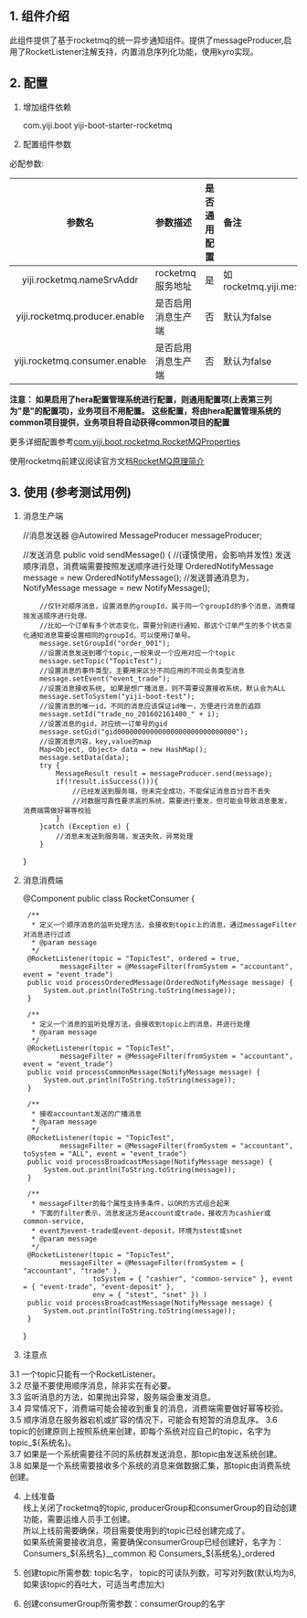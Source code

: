 ## 1. 组件介绍

此组件提供了基于rocketmq的统一异步通知组件。提供了messageProducer,启用了RocketListener注解支持，内置消息序列化功能，使用kyro实现。

## 2. 配置

1) 增加组件依赖

    <dependency>
       <groupId>com.yiji.boot</groupId>
       <artifactId>yiji-boot-starter-rocketmq</artifactId>
    </dependency>

2) 配置组件参数    

必配参数: 

|参数名|参数描述|是否通用配置|备注|
|:---:|:------|:-----|:-----|
|yiji.rocketmq.nameSrvAddr| rocketmq服务地址|是|如rocketmq.yiji.me:9876|
|yiji.rocketmq.producer.enable| 是否启用消息生产端|否|默认为false|
|yiji.rocketmq.consumer.enable| 是否启用消息生产端|否|默认为false|

**注意： 如果启用了hera配置管理系统进行配置，则通用配置项(上表第三列为"是"的配置项)，业务项目不用配置。**
**这些配置，将由hera配置管理系统的common项目提供，业务项目将自动获得common项目的配置**

更多详细配置参考[com.yiji.boot.rocketmq.RocketMQProperties](src/main/java/com/yiji/boot/rocketmq/RocketMQProperties.java)    

使用rocketmq前建议阅读官方文档[RocketMQ原理简介](http://gitlab.yiji/yanglie/rocketmq/blob/master/docs/RocketMQ_%E5%8E%9F%E7%90%86%E7%AE%80%E4%BB%8B.pdf)


## 3. 使用 (参考测试用例)
         
1) 消息生产端
     
     //消息发送器
     @Autowired
     MessageProducer messageProducer;
    
     //发送消息 
     public void sendMessage() { 
           //(谨慎使用，会影响并发性) 发送顺序消息，消费端需要按照发送顺序进行处理
           OrderedNotifyMessage message = new OrderedNotifyMessage();
           //发送普通消息为，NotifyMessage message = new NotifyMessage();
           
           //仅针对顺序消息，设置消息的groupId，属于同一个groupId的多个消息，消费端按发送顺序进行处理。
           //比如一个订单有多个状态变化，需要分别进行通知，那这个订单产生的多个状态变化通知消息需要设置相同的groupId，可以使用订单号。
           message.setGroupId("order_001");
           //设置消息发送到哪个topic,一般来说一个应用对应一个topic
           message.setTopic("TopicTest");
           //设置消息的事件类型，主要用来区分不同应用的不同业务类型消息
           message.setEvent("event_trade");
           //设置消息接收系统, 如果是想广播消息，则不需要设置接收系统，默认会为ALL
           message.setToSystem("yiji-boot-test");
           //设置消息的唯一id，不同的消息应该保证id唯一，方便进行消息的追踪
           message.setId("trade_no_201602161400_" + i);
           //设置消息的gid，对应统一订单号的gid
           message.setGid("gid00000000000000000000000000000");
           //设置消息内容，key,value的map
           Map<Object, Object> data = new HashMap();
           message.setData(data);
           try {
               MessageResult result = messageProducer.send(message);
               if(!result.isSuccess())){
                   //已经发送到服务端，但未完全成功，不能保证消息百分百不丢失
                   //对数据可靠性要求高的系统，需要进行重发，但可能会导致消息重发，消费端需做好幂等校验
               }
           }catch (Exception e) {
               //消息未发送到服务端，发送失败，异常处理
           }
     }    


2) 消息消费端    

    @Component
    public class RocketConsumer {
    	
    	/**
    	 * 定义一个顺序消息的监听处理方法，会接收到topic上的消息，通过messageFilter对消息进行过滤
    	 * @param message
    	 */
    	@RocketListener(topic = "TopicTest", ordered = true,
    			messageFilter = @MessageFilter(fromSystem = "accountant", event = "event_trade")
    	public void processOrderedMessage(OrderedNotifyMessage message) {
    		System.out.println(ToString.toString(message));
    	}
    	
        /**
         * 定义一个消息的监听处理方法，会接收到topic上的消息，并进行处理
         * @param message
         */
        @RocketListener(topic = "TopicTest",
                messageFilter = @MessageFilter(fromSystem = "accountant", event = "event_trade")
        public void processCommonMessage(NotifyMessage message) {
            System.out.println(ToString.toString(message));
        }
        
        /**
         * 接收accountant发送的广播消息
         * @param message
         */
        @RocketListener(topic = "TopicTest",
                messageFilter = @MessageFilter(fromSystem = "accountant", toSystem = "ALL", event = "event_trade")
        public void processBroadcastMessage(NotifyMessage message) {
            System.out.println(ToString.toString(message));
        }
        
        /**
         * messageFilter的每个属性支持多条件，以OR的方式组合起来
         * 下面的filter表示，消息发送方是account或trade，接收方为cashier或common-service, 
         * event为event-trade或event-deposit，环境为stest或snet
         * @param message
         */
        @RocketListener(topic = "TopicTest",
                messageFilter = @MessageFilter(fromSystem = { "accountant", "trade" },
                        toSystem = { "cashier", "common-service" }, event = { "event-trade", "event-deposit" },
                        env = { "stest", "snet" }) )
        public void processBroadcastMessage(NotifyMessage message) {
            System.out.println(ToString.toString(message));
        }
    }

3) 注意点

3.1 一个topic只能有一个RocketListener。     
3.2 尽量不要使用顺序消息，除非实在有必要。     
3.3 监听消息的方法，如果抛出异常，服务端会重发消息。    
3.4 异常情况下，消费端可能会接收到重复的消息，消费端需要做好幂等校验。     
3.5 顺序消息在服务器宕机或扩容的情况下，可能会有短暂的消息乱序。
3.6 topic的创建原则上按照系统来创建，即每个系统对应自己的topic，名字为topic_${系统名}。    
3.7 如果是一个系统需要往不同的系统群发送消息，那topic由发送系统创建。    
3.8 如果是一个系统需要接收多个系统的消息来做数据汇集，那topic由消费系统创建。

4) 上线准备    
线上关闭了rocketmq的topic, producerGroup和consumerGroup的自动创建功能，需要运维人员手工创建。     
所以上线前需要确保，项目需要使用到的topic已经创建完成了。    
如果系统需要接收消息，需要确保consumerGroup已经创建好，名字为：Consumers_${系统名}__common 和 Consumers_${系统名}_ordered    

5) 创建topic所需参数: topic名字， topic的可读队列数，可写对列数(默认均为8, 如果该topic的吞吐大，可适当考虑加大)    
6) 创建consumerGroup所需参数：consumerGroup的名字
